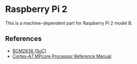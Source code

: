 Raspberry Pi 2
===============

This is a machine-dependent part for Raspberry Pi 2 model B.

References
----------
- [BCM2836 (SoC)](https://www.raspberrypi.org/documentation/hardware/raspberrypi/bcm2836/QA7_rev3.4.pdf)
- [Cortex-A7 MPcore Processor Reference Manual](http://infocenter.arm.com/help/index.jsp?topic=/com.arm.doc.ddi0464f/index.html)

